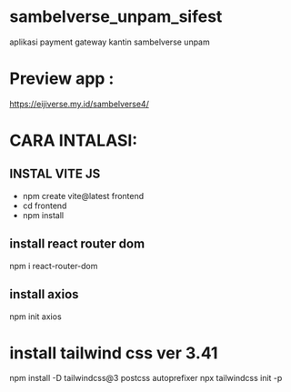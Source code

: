 # sambelverse_unpam_sifest
aplikasi payment gateway kantin sambelverse unpam

# Preview app :
https://eijiverse.my.id/sambelverse4/

# CARA INTALASI:

## INSTAL VITE JS

* npm create vite@latest frontend
* cd frontend 
* npm install

## install react router dom
npm i react-router-dom

## install axios
npm init axios


# install tailwind css ver 3.41

npm install -D tailwindcss@3 postcss autoprefixer
npx tailwindcss init -p

